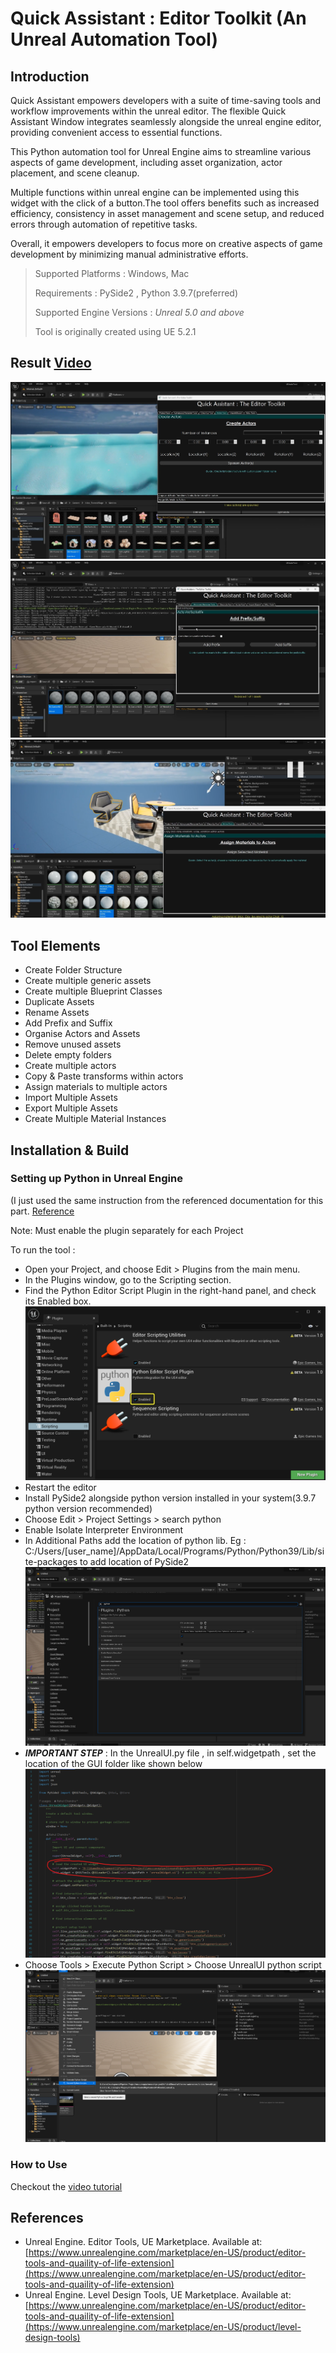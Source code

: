 # Quick Assistant : Editor Toolkit (An Unreal Automation Tool)

## Introduction

Quick Assistant empowers developers with a suite of time-saving tools and 
workflow improvements within the unreal editor. 
The flexible Quick Assistant Window integrates seamlessly 
alongside the unreal engine editor, providing convenient access to 
essential functions.


This Python automation tool for Unreal Engine aims to streamline various aspects of game 
development, including asset organization, actor placement, and scene cleanup.

Multiple functions within unreal engine can be implemented using this widget with the click
of a button.The tool offers benefits such as increased efficiency, consistency
in asset management and scene setup, and reduced errors through automation 
of repetitive tasks. 

Overall, it empowers developers to focus more on creative aspects of game 
development by minimizing manual administrative efforts.

> Supported Platforms : Windows, Mac
> 
> Requirements : PySide2 , Python 3.9.7(preferred)
> 
> Supported Engine Versions : *Unreal 5.0 and above*
>
> Tool is originally created using UE 5.2.1

## Result [Video](https://www.youtube.com/watch?v=WPzAcpBbWoc&ab_channel=RahulChandra)
![](./unreal-automation/images/img.png) 
![](./unreal-automation/images/img_1.png) 
![](./unreal-automation/images/img_2.png) 




## Tool Elements

- Create Folder Structure
- Create multiple generic assets
- Create multiple Blueprint Classes
- Duplicate Assets
- Rename Assets
- Add Prefix and Suffix
- Organise Actors and Assets
- Remove unused assets
- Delete empty folders
- Create multiple actors
- Copy & Paste transforms within actors
- Assign materials to multiple actors
- Import Multiple Assets 
- Export Multiple Assets
- Create Multiple Material Instances


## Installation & Build


### Setting up Python in Unreal Engine
  
(I just used the same instruction from the referenced documentation for this part. [Reference](https://dev.epicgames.com/documentation/en-us/unreal-engine/scripting-the-unreal-editor-using-python?application_version=5.3)

Note: Must enable the plugin separately for each Project

To run the tool : 
- Open your Project, and choose Edit > Plugins from the main menu.
- In the Plugins window, go to the Scripting section.
- Find the Python Editor Script Plugin in the right-hand panel, and check its Enabled box.
![](./unreal-automation/images/ue1.png)
- Restart the editor
- Install PySide2 alongside python version installed in your system(3.9.7 python version recommended)
- Choose Edit > Project Settings > search python 
- Enable Isolate Interpreter Environment
- In Additional Paths add the location of python lib. Eg : C:/Users/[user_name]/AppData/Local/Programs/Python/Python39/Lib/site-packages to add location of PySide2
![](./unreal-automation/images/ue1.5.png) 
- <I><B>IMPORTANT STEP</B></I> : In the UnrealUI.py file , in self.widgetpath , set the location of the GUI folder like shown below
![](./unreal-automation/images/IMPORTANT.png) 
- Choose Tools > Execute Python Script > Choose UnrealUI python script
![](./unreal-automation/images/ue3.png) 


### How to Use

Checkout the [video tutorial](https://www.youtube.com/watch?v=WPzAcpBbWoc&ab_channel=RahulChandra)

## References

- Unreal Engine. Editor Tools, UE Marketplace. Available at: [https://www.unrealengine.com/marketplace/en-US/product/editor-tools-and-quaility-of-life-extension](https://www.unrealengine.com/marketplace/en-US/product/editor-tools-and-quaility-of-life-extension)
- Unreal Engine. Level Design Tools, UE Marketplace. Available at: [https://www.unrealengine.com/marketplace/en-US/product/editor-tools-and-quaility-of-life-extension](https://www.unrealengine.com/marketplace/en-US/product/level-design-tools)
